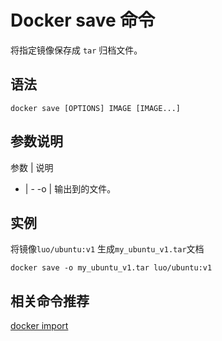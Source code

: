 # Docker save 命令


将指定镜像保存成 `tar` 归档文件。

## 语法

```
docker save [OPTIONS] IMAGE [IMAGE...]
```


## 参数说明

参数 | 说明
- | -
-o | 输出到的文件。

## 实例

将镜像`luo/ubuntu:v1` 生成`my_ubuntu_v1.tar`文档

```
docker save -o my_ubuntu_v1.tar luo/ubuntu:v1
``` 

## 相关命令推荐

[docker import](/orders/import.md)